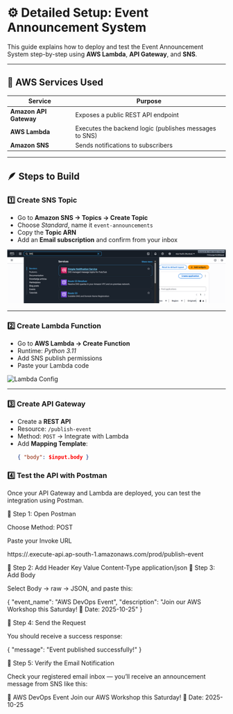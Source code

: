 # ⚙️ Detailed Setup: Event Announcement System

This guide explains how to deploy and test the Event Announcement System step-by-step using **AWS Lambda**, **API Gateway**, and **SNS**.

---

## 🧩 AWS Services Used

| Service | Purpose |
|----------|----------|
| **Amazon API Gateway** | Exposes a public REST API endpoint |
| **AWS Lambda** | Executes the backend logic (publishes messages to SNS) |
| **Amazon SNS** | Sends notifications to subscribers |


---

## 🪶 Steps to Build

### 1️⃣ Create SNS Topic
- Go to **Amazon SNS → Topics → Create Topic**
- Choose *Standard*, name it `event-announcements`
- Copy the **Topic ARN**
- Add an **Email subscription** and confirm from your inbox

![SNS Topic](images/1.png)

---

### 2️⃣ Create Lambda Function
- Go to **AWS Lambda → Create Function**
- Runtime: *Python 3.11*
- Add SNS publish permissions
- Paste your Lambda code

![Lambda Config](./screenshots/lambda-config.png)

---

### 3️⃣ Create API Gateway
- Create a **REST API**
- Resource: `/publish-event`
- Method: `POST` → Integrate with Lambda
- Add **Mapping Template**:
  ```json
  { "body": $input.body }

### 4️⃣ Test the API with Postman

Once your API Gateway and Lambda are deployed, you can test the integration using Postman.

🔹 Step 1: Open Postman

Choose Method: POST

Paste your Invoke URL

https://<api-id>.execute-api.ap-south-1.amazonaws.com/prod/publish-event

🔹 Step 2: Add Header
Key	Value
Content-Type	application/json
🔹 Step 3: Add Body

Select Body → raw → JSON, and paste this:

{
  "event_name": "AWS DevOps Event",
  "description": "Join our AWS Workshop this Saturday! 📅 Date: 2025-10-25"
}

🔹 Step 4: Send the Request

You should receive a success response:

{
  "message": "Event published successfully!"
}

🔹 Step 5: Verify the Email Notification

Check your registered email inbox — you’ll receive an announcement message from SNS like this:

📢 AWS DevOps Event
Join our AWS Workshop this Saturday!
📅 Date: 2025-10-25
  

